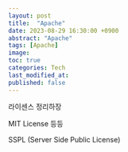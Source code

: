 ```yaml
---
layout: post
title:  "Apache"
date: 2023-08-29 16:30:00 +0900
abstract: "Apache"
tags: [Apache]
image:
toc: true
categories: Tech
last_modified_at: 
published: false
---
```



라이센스 정리하장

MIT License 등등 


SSPL (Server Side Public License)
